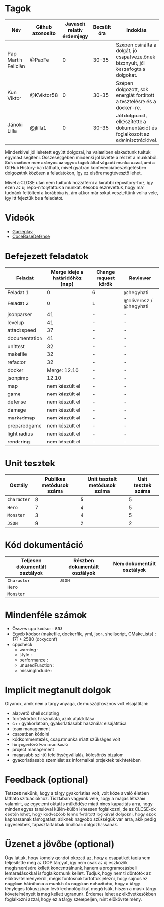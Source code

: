 # Tagok

| Név | Github azonosito  | Javasolt relatív érdemjegy | Becsült óra | Indoklás  | 
| --- | ---- | --- | ------------------ | --------- |
| Pap Martin Felicián | @PapFe | 0 | 30-35 | Szépen csinálta a dolgát, jó csapatvezetőnek bizonyult, jól összefogta a dolgokat. |
| Kun Viktor | @KViktor58 | 0 | 30-35 | Szépen dolgozott, sok energiát fordított a tesztelésre és a docker-re. |
| Jánoki Lilla | @jlilla1 | 0 | 30-35 | Jól dolgozott, elkészítette a dokumentációt és foglalkozott az adminisztrációval. |

Mindenkivel jól lehetett együtt dolgozni, ha valamiben elakadtunk tudtuk egymást segíteni. Összeséggében mindenki jól kivette a részét a munkából. Sok esetben nem arányos az egyes tagok által végzett munka azzal, ami a GitHub History-ban látható, mivel gyakran konferenciabeszélgetésben dolgozutnk közösen a feladatokon, így ez elsőre megtévesztő lehet.

Mivel a CLOSE után nem tudtunk hozzáférni a korábbi repository-hoz, így ezen az új repo-n folytattuk a munkát. Később észrevettük, hogy már tudnánk feltölteni a korábbira is, ám akkor már sokat vesztettünk volna vele, így itt fejeztük be a feladatot.

# Videók

 - [Gameplay](/videos/gameplay.mp4)
 - [CodeBaseDefense](/videos/codebasedefense.mp4)

# Befejezett feladatok

| Feladat | Merge ideje a határidóhöz (nap) | Change request körök | Reviewer | 
| ------- | ------------------------------- | -------------------- | -------- |
| Feladat 1 | 0 | 6 | @hegyhati | 
| Feladat 2 | 0 | 1 | @oliverosz / @hegyhati |
| jsonparser | 41 | - | - |
| levelup | 41 | - | - |
| attackspeed | 37 | - | - |
| documentation | 41 | - | - |
| unittest | 32 | - | - |
| makefile | 32 | - | - |
| refactor | 32 | - | - |
| docker | Merge: 12.10 | - | - |
| jsonpimp | 12.10 | - | - |
| map | nem készült el | - | - |
| game | nem készült el | - | - |
| defense | nem készült el | - | - |
| damage | nem készült el | - | -  |
| markedmap | nem készült el | - | - |
| preparedgame | nem készült el | - | - |
| light radius | nem készült el | - | - |
| rendering | nem készült el | - | - |

# Unit tesztek

| Osztály | Publikus metódusok száma | Unit tesztelt metódusok száma | Unit tesztek száma |
| --- | --- | --- | --- |
| `Character` | 8 | 5 | 5 |
| `Hero` | 7 | 4 | 5 | 
| `Monster` | 3 | 4 | 5 |
| `JSON` | 9 | 2 | 2 |

# Kód dokumentáció

| Teljesen dokumentált osztályok | Részben dokumentált osztályok | Nem dokumentált osztályok |
| --- | --- | --- | 
| `Character` | `JSON` | 
| `Hero` |  
| `Monster` |


# Mindenféle számok

 - Összes cpp kódsor : 853
 - Egyéb kódsor (makefile, dockerfile, yml, json, shellscript, CMakeLists) : 171 + 2580 (doxyconf)
 - cppcheck
   - warning : 
   - style : 
   - performance : 
   - unusedFunction : 
   - missingInclude : 
   
 
# Implicit megtanult dolgok
Olyanok, amik nem a tárgy anyaga, de muszáj/hasznos volt elsajátítani:
 - alapvető shell scripting
 - forráskódok használata, azok átalakítása
 - c++ gyakorlatban, gyakorlatiasabb használat elsajátítása
 - team management
 - csapatban kódolni
 - kódkommentezés, csapatmunka miatt szükséges volt
 - lényegretörő kommunikáció
 - project management
 - magasabb szintű felelősségvállalás, kölcsönös bizalom
 - gyakorlatiasabb szemlélet az informaikai projektek tekintetében
 

# Feedback (optional)
 
Tetszett nekünk, hogy a tárgy gyakorlatias volt, volt köze a való életben látható szituációkhoz. Tisztában vagyunk vele, hogy a magas létszám valamint, az egyetemi oktatás működése miatt nincs kapacitás arra, hogy minden egyes tanulóval külön-külön lehessen foglalkozni, de az CLOSE-ok esetén lehet, hogy kedvezőbb lenne fordított logikával dolgozni, hogy azok kaphassanak támogatást, akiknek nagyobb szükségük van arra, akik pedig ügyesebbek, tapasztaltabbak önállóan dolgozhassanak.

# Üzenet a jövőbe (optional)

Úgy láttuk, hogy komoly gondot okozott az, hogy a csapat két tagja sem teljesítette még az OOP tárgyat, így nem csak az új eszközök megismerésére kellett koncentrálnunk, hanem a programozásbeli lemaradásokkal is foglalkoznunk kellett. Tudjuk, hogy nem ti döntötök az előkövetelményekről, mégis fontosnak tartottuk jelezni, hogy sajnos ez nagyban hátráltatta a munkát és nagyban nehezítette, hogy a tárgy tényleges fókuszában lévő technológiákat megértsük, hiszen a másik tárgy követelményeit is meg kellett ugranunk. Érdemes lehet az elkövetkezőkben foglalkozni azzal, hogy ez a tárgy szerepeljen, mint előkövetelmény. 
